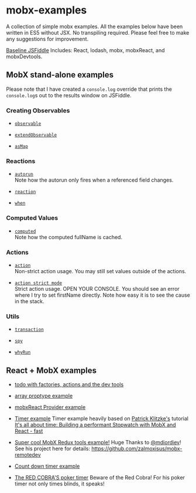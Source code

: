 # mobx-examples
A collection of simple mobx examples.  All the examples below have been written in ES5 without JSX.  No transpiling required.
Please feel free to make any suggestions for improvement.

[Baseline JSFiddle](https://jsfiddle.net/gh/get/library/pure/mattruby/mobx-examples/tree/master/baseline)
Includes: React, lodash, mobx, mobxReact, and mobxDevtools.

## MobX stand-alone examples
Please note that I have created a `console.log` override that prints the
`console.log`s out to the results window on JSFiddle.

### Creating Observables

* [`observable`](https://jsfiddle.net/gh/get/library/pure/mattruby/mobx-examples/tree/master/mobx-standalone/35-observable)

* [`extendObservable`](https://jsfiddle.net/gh/get/library/pure/mattruby/mobx-examples/tree/master/mobx-standalone/30-extendObservable)

* [`asMap`](https://jsfiddle.net/gh/get/library/pure/mattruby/mobx-examples/tree/master/mobx-standalone/40-map)

### Reactions

* [`autorun`](https://jsfiddle.net/gh/get/library/pure/mattruby/mobx-examples/tree/master/mobx-standalone/00-autorun)  
Note how the autorun only fires when a referenced field changes.

* [`reaction`](https://jsfiddle.net/gh/get/library/pure/mattruby/mobx-examples/tree/master/mobx-standalone/70-reaction)

* [`when`](https://jsfiddle.net/gh/get/library/pure/mattruby/mobx-examples/tree/master/mobx-standalone/60-when)

### Computed Values

* [`computed`](https://jsfiddle.net/gh/get/library/pure/mattruby/mobx-examples/tree/master/mobx-standalone/10-computed)  
Note how the computed fullName is cached.

### Actions

* [`action`](https://jsfiddle.net/gh/get/library/pure/mattruby/mobx-examples/tree/master/mobx-standalone/50-action)  
Non-strict action usage.  You may still set values outside of the actions.

* [`action strict mode`](https://jsfiddle.net/gh/get/library/pure/mattruby/mobx-examples/tree/master/mobx-standalone/51-action-strict)  
Strict action usage.  OPEN YOUR CONSOLE.  You should see an error where I try to set firstName directly.
Note how easy it is to see the cause in the stack.

### Utils

* [`transaction`](https://jsfiddle.net/gh/get/library/pure/mattruby/mobx-examples/tree/master/mobx-standalone/20-transaction)

* [`spy`](https://jsfiddle.net/gh/get/library/pure/mattruby/mobx-examples/tree/master/mobx-standalone/80-spy)

* [`whyRun`](https://jsfiddle.net/gh/get/library/pure/mattruby/mobx-examples/tree/master/mobx-standalone/90-whyRun)

## React + MobX examples

* [todo with factories, actions and the dev tools](https://jsfiddle.net/gh/get/library/pure/mattruby/mobx-examples/tree/master/react-examples/00-todo)

* [array proptype example](https://jsfiddle.net/gh/get/library/pure/mattruby/mobx-examples/tree/master/react-examples/10-array-propType)

* [mobxReact Provider example](https://jsfiddle.net/gh/get/library/pure/mattruby/mobx-examples/tree/master/react-examples/20-provider)

* [Timer example](https://jsfiddle.net/gh/get/library/pure/mattruby/mobx-examples/tree/master/react-examples/30-timer-tutorial)
Timer example heavily based on [Patrick Klitzke's](https://github.com/philolo1) tutorial [It's all about time: Building a performant Stopwatch with MobX and React - fast](https://onsen.io/blog/mobx-tutorial-react-stopwatch/)

* [Super cool MobX Redux tools example!](https://jsfiddle.net/gh/get/library/pure/mattruby/mobx-examples/tree/master/react-examples/40-todo-Redux-devtools)
Huge Thanks to [@mdiordiev](https://twitter.com/mdiordiev)!  See his project here for details: https://github.com/zalmoxisus/mobx-remotedev

* [Count down timer example](https://jsfiddle.net/gh/get/library/pure/mattruby/mobx-examples/tree/master/react-examples/60-countdown-timer)

* [The RED COBRA'S poker timer](https://jsfiddle.net/gh/get/library/pure/mattruby/mobx-examples/tree/master/react-examples/50-poker-timer)
Beware of the Red Cobra! For his poker timer not only times blinds, it speaks!